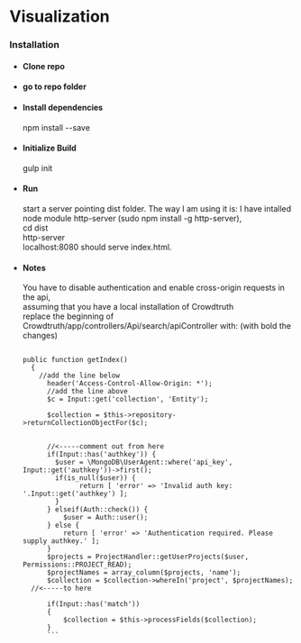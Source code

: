 # Visualization

<h3> Installation </h3>
<ul>  
  <li>
    <h4>Clone repo</h4>
  </li>
  <li>
    <h4>go to repo folder</h4>
  </li>
  <li>
    <h4>Install dependencies</h4>
    npm install --save
  </li>
  <li>
    <h4> Initialize Build </h4>
    gulp init
  </li>
  <li>
    <h4> Run </h4>
    start a server pointing dist folder. 
    The way I am using it is:
    I have intalled node module http-server (sudo npm install -g http-server),<br>
    cd dist<br>
    http-server<br>
    localhost:8080 should serve index.html.<br>
  </li>
  <li>
    <h4> Notes </h4>
    You have to disable authentication and enable cross-origin requests in the api,<br>
    assuming that you have a local installation of Crowdtruth<br>
    replace the beginning of Crowdtruth/app/controllers/Api/search/apiController with: (with bold the changes) <br>
  
  ```
   
  public function getIndex()
	{
	  //add the line below
		header('Access-Control-Allow-Origin: *');
		//add the line above
		$c = Input::get('collection', 'Entity');

		$collection = $this->repository->returnCollectionObjectFor($c);
  
		
		//<-----comment out from here
		if(Input::has('authkey')) {
		  $user = \MongoDB\UserAgent::where('api_key', Input::get('authkey'))->first();
		  if(is_null($user)) {
			  	return [ 'error' => 'Invalid auth key: '.Input::get('authkey') ];
		  }
		} elseif(Auth::check()) {
		 	$user = Auth::user();
		} else {
		 	return [ 'error' => 'Authentication required. Please supply authkey.' ];
		}
		$projects = ProjectHandler::getUserProjects($user, Permissions::PROJECT_READ);
		$projectNames = array_column($projects, 'name');
		$collection = $collection->whereIn('project', $projectNames);
    //<-----to here
    
		if(Input::has('match'))
		{
			$collection = $this->processFields($collection);
		}
		```
		
